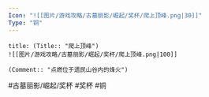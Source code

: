 ```yaml
---
Icon: "![[图片/游戏攻略/古墓丽影/崛起/奖杯/爬上顶峰.png|30]]"
Type: "铜"
---
```

```ad-common-bronze-trophy
title: (Title:: "爬上顶峰")
![[图片/游戏攻略/古墓丽影/崛起/奖杯/爬上顶峰.png|100]]

(Comment:: "点燃位于遗民山谷内的烽火")
```

#古墓丽影/崛起/奖杯 #奖杯 #铜
